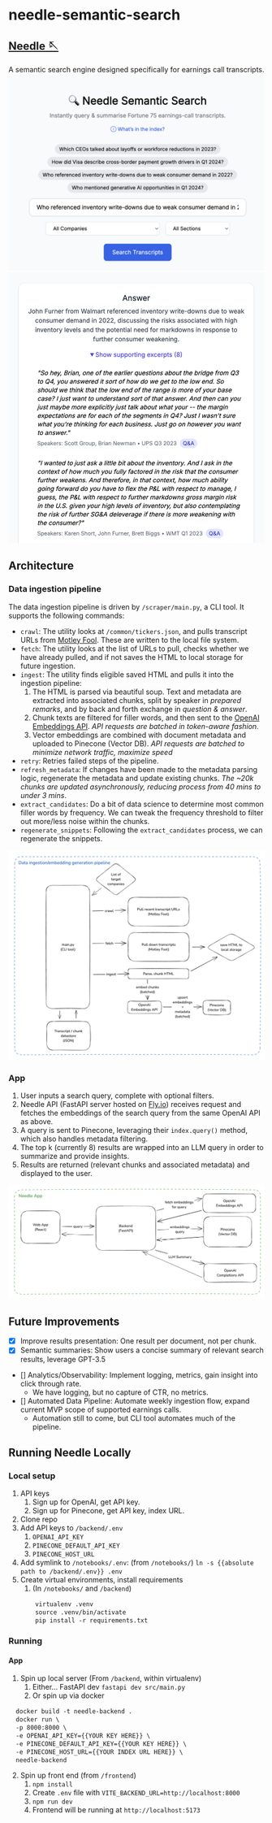 # needle-semantic-search
## [Needle 🪡](https://needle-semantic-search.vercel.app/)
A semantic search engine designed specifically for earnings call transcripts.
<img src="docs/app_1.png">
<img src="docs/app_2.png">

## Architecture
### Data ingestion pipeline
The data ingestion pipeline is driven by `/scraper/main.py`, a CLI tool. It supports the following commands:
- `crawl`: The utility looks at `/common/tickers.json`, and pulls transcript URLs from [Motley Fool](https://www.fool.com/). These are written to the local file system.
- `fetch`: The utility looks at the list of URLs to pull, checks whether we have already pulled, and if not saves the HTML to local storage for future ingestion.
- `ingest`: The utility finds eligible saved HTML and pulls it into the ingestion pipeline:
  1. The HTML is parsed via beautiful soup. Text and metadata are extracted into associated chunks, split by speaker in _prepared remarks_, and by back and forth exchange in _question & answer_.
  2. Chunk texts are filtered for filler words, and then sent to the [OpenAI Embeddings API](https://platform.openai.com/docs/guides/embeddings). _API requests are batched in token-aware fashion._
  3. Vector embeddings are combined with document metadata and uploaded to Pinecone (Vector DB). _API requests are batched to minimize network traffic, maximize speed_
- `retry`: Retries failed steps of the pipeline. 
- `refresh_metadata`: If changes have been made to the metadata parsing logic, regenerate the metadata and update existing chunks. _The ~20k chunks are updated asynchronously, reducing process from 40 mins to under 3 mins_.
- `extract_candidates`: Do a bit of data science to determine most common filler words by frequency. We can tweak the frequency threshold to filter out more/less noise within the chunks.
- `regenerate_snippets`: Following the `extract_candidates` process, we can regenerate the snippets.

<img src="docs/data_ingestion_pipeline.png">

### App
1. User inputs a search query, complete with optional filters.
2. Needle API (FastAPI server hosted on [Fly.io](https://fly.io/)) receives request and fetches the embeddings of the search query from the same OpenAI API as above.
3. A query is sent to Pinecone, leveraging their `index.query()` method, which also handles metadata filtering.
4. The top k (currently 8) results are wrapped into an LLM query in order to summarize and provide insights.
5. Results are returned (relevant chunks and associated metadata) and displayed to the user.
<img src="docs/app_diagram.png">

## Future Improvements
- [x] Improve results presentation: One result per document, not per chunk.
- [x] Semantic summaries: Show users a concise summary of relevant search results, leverage GPT-3.5
- [] Analytics/Observability: Implement logging, metrics, gain insight into click through rate.
  - We have logging, but no capture of CTR, no metrics.
- [] Automated Data Pipeline: Automate weekly ingestion flow, expand current MVP scope of supported earnings calls.
  - Automation still to come, but CLI tool automates much of the pipeline.

## Running Needle Locally
### Local setup
1. API keys
    1. Sign up for OpenAI, get API key.
    2. Sign up for Pinecone, get API key, index URL.
2. Clone repo
3. Add API keys to `/backend/.env`
    1. `OPENAI_API_KEY`
    2. `PINECONE_DEFAULT_API_KEY`
    3. `PINECONE_HOST_URL`
4. Add symlink to `/notebooks/.env`: (from `/notebooks/`) 
    ```ln -s {{absolute path to /backend/.env}} .env```
5. Create virtual environments, install requirements
    1. (In `/notebooks/` and `/backend`) 
    ```
        virtualenv .venv
        source .venv/bin/activate
        pip install -r requirements.txt
    ```
### Running
#### App
1. Spin up local server (From `/backend`, within virtualenv) 
    1. Either... FastAPI dev
  ```fastapi dev src/main.py```
    2. Or spin up via docker
  ```
    docker build -t needle-backend .
    docker run \
    -p 8000:8000 \
    -e OPENAI_API_KEY={{YOUR KEY HERE}} \
    -e PINECONE_DEFAULT_API_KEY={{YOUR KEY HERE}} \
    -e PINECONE_HOST_URL={{YOUR INDEX URL HERE}} \
    needle-backend
  ```   
2. Spin up front end (from `/frontend`)
    1. `npm install`
    2. Create `.env` file with
    ```VITE_BACKEND_URL=http://localhost:8000```
    3. `npm run dev`
    4. Frontend will be running at `http://localhost:5173`
